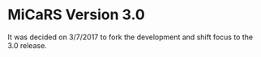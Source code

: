 # MiCaRS Version 3.0

It was decided on 3/7/2017 to fork the development and shift focus to the 3.0 release.